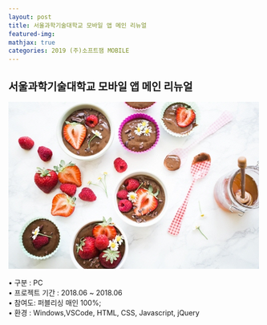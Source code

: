 ```yaml
---
layout: post
title: 서울과학기술대학교 모바일 앱 메인 리뉴얼
featured-img:
mathjax: true
categories: 2019 (주)소프트잼 MOBILE
---
```


## 서울과학기술대학교 모바일 앱 메인 리뉴얼

![00pudding](/images/00pudding.jpg)  

• 구분 : PC  
• 프로젝트 기간 : 2018.06 ~ 2018.06  
• 참여도: 퍼블리싱 매인 100%;  
• 환경 : Windows,VSCode, HTML, CSS, Javascript, jQuery  


